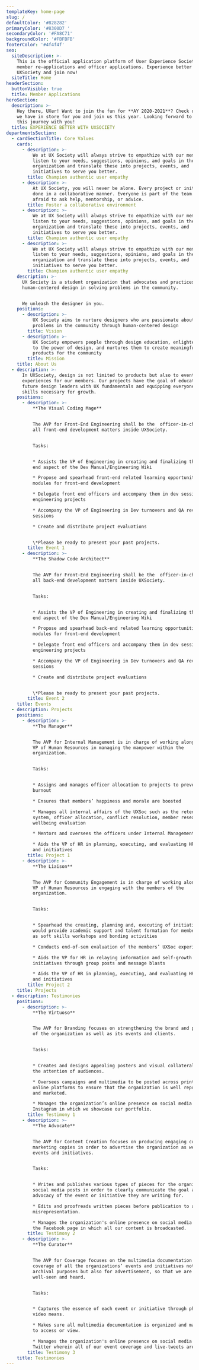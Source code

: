 ```yaml
---
templateKey: home-page
slug: /
defaultColor: '#828282'
primaryColor: '#8300D7 '
secondaryColor: '#FA8C71'
backgroundColor: '#FBFBFB'
footerColor: '#4f4f4f'
seo:
  siteDescription: >-
    This is the official application platform of User Experience Society for
    member re-applications and officer applications. Experience better with
    UXSociety and join now!
  siteTitle: Home
headerSection:
  buttonVisible: true
  title: Member Applications
heroSection:
  description: >-
    Hey there, UXer! Want to join the fun for **AY 2020-2021**? Check out what
    we have in store for you and join us this year. Looking forward to sharing
    this journey with you!
  title: EXPERIENCE BETTER WITH UXSOCIETY
departmentsSection:
  - cardSectionTitle: Core Values
    cards:
      - description: >-
          We at UX Society will always strive to empathize with our members. We
          listen to your needs, suggestions, opinions, and goals in the
          organization and translate these into projects, events, and
          initiatives to serve you better.
        title: Champion authentic user empathy
      - description: >-
          At UX Society, you will never be alone. Every project or initiative is
          done in a collaborative manner. Everyone is part of the team. Don't be
          afraid to ask help, mentorship, or advice.
        title: Foster a collaborative environment
      - description: >-
          We at UX Society will always strive to empathize with our members. We
          listen to your needs, suggestions, opinions, and goals in the
          organization and translate these into projects, events, and
          initiatives to serve you better.
        title: Champion authentic user empathy
      - description: >-
          We at UX Society will always strive to empathize with our members. We
          listen to your needs, suggestions, opinions, and goals in the
          organization and translate these into projects, events, and
          initiatives to serve you better.
        title: Champion authentic user empathy
    description: >-
      UX Society is a student organization that advocates and practices
      human-centered design in solving problems in the community.


      We unleash the designer in you.
    positions:
      - description: >-
          UX Society aims to nurture designers who are passionate about solving
          problems in the community through human-centered design
        title: Vision
      - description: >-
          UX Society empowers people through design education, enlightens them
          to the power of design, and nurtures them to create meaningful
          products for the community
        title: Mission
    title: About Us
  - description: >-
      In UXSociety, design is not limited to products but also to event
      experiences for our members. Our projects have the goal of educating
      future design leaders with UX fundamentals and equipping everyone with
      skills necessary for growth.
    positions:
      - description: >-
          **The Visual Coding Mage**


          The AVP for Front-End Engineering shall be the  officer-in-charge for
          all front-end development matters inside UXSociety.


          Tasks:


          * Assists the VP of Engineering in creating and finalizing the front
          end aspect of the Dev Manual/Engineering Wiki

          * Propose and spearhead front-end related learning opportunities like
          modules for front-end development

          * Delegate front end officers and accompany them in dev sessions for
          engineering projects

          * Accompany the VP of Engineering in Dev turnovers and QA review 
          sessions

          * Create and distribute project evaluations


          \*Please be ready to present your past projects.
        title: Event 1
      - description: >-
          **The Shadow Code Architect**


          The AVP for Front-End Engineering shall be the  officer-in-charge for
          all back-end development matters inside UXSociety.


          Tasks:


          * Assists the VP of Engineering in creating and finalizing the back
          end aspect of the Dev Manual/Engineering Wiki

          * Propose and spearhead back-end related learning opportunities like
          modules for front-end development

          * Delegate front end officers and accompany them in dev sessions for
          engineering projects

          * Accompany the VP of Engineering in Dev turnovers and QA review 
          sessions

          * Create and distribute project evaluations


          \*Please be ready to present your past projects.
        title: Event 2
    title: Events
  - description: Projects
    positions:
      - description: >-
          **The Manager**


          The AVP for Internal Management is in charge of working alongside the
          VP of Human Resources in managing the manpower within the
          organization.


          Tasks:


          * Assigns and manages officer allocation to projects to prevent
          burnout

          * Ensures that members’ happiness and morale are boosted

          * Manages all internal affairs of the UXSoc such as the retention
          system, officer allocation, conflict resolution, member research, and
          wellbeing evaluation

          * Mentors and oversees the officers under Internal Management

          * Aids the VP of HR in planning, executing, and evaluating HR projects
          and initiatives
        title: Project 1
      - description: >-
          **The Liaison**


          The AVP for Community Engagement is in charge of working alongside the
          VP of Human Resources in engaging with the members of the
          organization.


          Tasks:


          * Spearhead the creating, planning and, executing of initiatives that
          would provide academic support and talent formation for members such
          as soft skills workshops and bonding activities

          * Conducts end-of-sem evaluation of the members’ UXSoc experience

          * Aids the VP for HR in relaying information and self-growth
          initiatives through group posts and message blasts

          * Aids the VP of HR in planning, executing, and evaluating HR projects
          and initiatives
        title: Project 2
    title: Projects
  - description: Testimonies
    positions:
      - description: >-
          **The Virtuoso**


          The AVP for Branding focuses on strengthening the brand and perception
          of the organization as well as its events and clients.


          Tasks:


          * Creates and designs appealing posters and visual collaterals to grab
          the attention of audiences.

          * Oversees campaigns and multimedia to be posted across print and
          online platforms to ensure that the organization is well represented
          and marketed. 

          * Manages the organization’s online presence on social media such as
          Instagram in which we showcase our portfolio.
        title: Testimony 1
      - description: >-
          **The Advocate**


          The AVP for Content Creation focuses on producing engaging content and
          marketing copies in order to advertise the organization as well as its
          events and initiatives.


          Tasks:


          * Writes and publishes various types of pieces for the organizations’
          social media posts in order to clearly communicate the goal and
          advocacy of the event or initiative they are writing for. 

          * Edits and proofreads written pieces before publication to avoid
          misrepresentation. 

          * Manages the organization's online presence on social media such as
          the Facebook page in which all our content is broadcasted.
        title: Testimony 2
      - description: >-
          **The Curator**


          The AVP for Coverage focuses on the multimedia documentation and
          coverage of all the organizations’ events and initiatives not only for
          archival purposes but also for advertisement, so that we are both
          well-seen and heard.


          Tasks:


          * Captures the essence of each event or initiative through photo and
          video means. 

          * Makes sure all multimedia documentation is organized and made easy
          to access or view.

          * Manages the organization's online presence on social media such as
          Twitter wherein all of our event coverage and live-tweets are done.
        title: Testimony 3
    title: Testimonies
---
```


